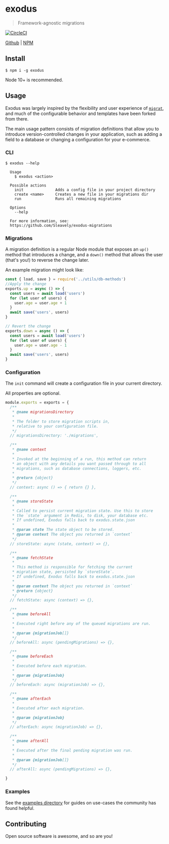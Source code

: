 # exodus

> Framework-agnostic migrations

[ ![CircleCI](https://img.shields.io/circleci/build/github/Sleavely/exodus-migrations?token=22848581bf01ecc38384dd7f568a8404e84c21d2) ](https://circleci.com/gh/Sleavely/exodus-migrations)

[Github](https://github.com/Sleavely/exodus-migrations) | [NPM](https://www.npmjs.com/package/exodus)

## Install

```
$ npm i -g exodus
```

Node 10+ is recommended.

## Usage

Exodus was largely inspired by the flexibility and user experience of [`migrat`](https://github.com/naturalatlas/migrat), and much of the configurable behavior and templates have been forked from there.

The main usage pattern consists of migration definitions that allow you to introduce version-controlled changes in your application, such as adding a field to a database or changing a configuration for your e-commerce.

### CLI

```
$ exodus --help

  Usage
    $ exodus <action>

  Possible actions
    init              Adds a config file in your project directory
    create <name>     Creates a new file in your migrations dir
    run               Runs all remaining migrations

  Options
    --help

  For more information, see:
  https://github.com/Sleavely/exodus-migrations
```


### Migrations

A migration definition is a regular Node module that exposes an `up()` method that introduces a change, and a `down()` method that allows the user (that's you!) to reverse the change later.

An example migration might look like:

```js
const { load, save } = require('../utils/db-methods')
//Apply the change
exports.up = async () => {
  const users = await load('users')
  for (let user of users) {
    user.age = user.age + 1
  }
  await save('users', users)
}

// Revert the change
exports.down = async () => {
  const users = await load('users')
  for (let user of users) {
    user.age = user.age - 1
  }
  await save('users', users)
}
```


### Configuration

The `init` command will create a configuration file in your current directory.

All properties are optional.

```js
module.exports = exports = {
  /**
   * @name migrationsDirectory
   *
   * The folder to store migration scripts in,
   * relative to your configuration file.
   */
  // migrationsDirectory: './migrations',

  /**
   * @name context
   *
   * Invoked at the beginning of a run, this method can return
   * an object with any details you want passed through to all
   * migrations, such as database connections, loggers, etc.
   *
   * @return {object}
   */
  // context: async () => { return {} },

  /**
   * @name storeState
   *
   * Called to persist current migration state. Use this to store
   * the `state` argument in Redis, to disk, your database etc.
   * If undefined, Exodus falls back to exodus.state.json
   *
   * @param state The state object to be stored.
   * @param context The object you returned in `context`
   */
  // storeState: async (state, context) => {},

  /**
   * @name fetchState
   *
   * This method is responsible for fetching the current
   * migration state, persisted by `storeState`.
   * If undefined, Exodus falls back to exodus.state.json
   *
   * @param context The object you returned in `context`
   * @return {object}
   */
  // fetchState: async (context) => {},

  /**
   * @name beforeAll
   *
   * Executed right before any of the queued migrations are run.
   *
   * @param {migrationJob[]}
   */
  // beforeAll: async (pendingMigrations) => {},

  /**
   * @name beforeEach
   *
   * Executed before each migration.
   *
   * @param {migrationJob}
   */
  // beforeEach: async (migrationJob) => {},

  /**
   * @name afterEach
   *
   * Executed after each migration.
   *
   * @param {migrationJob}
   */
  // afterEach: async (migrationJob) => {},

  /**
   * @name afterAll
   *
   * Executed after the final pending migration was run.
   *
   * @param {migrationJob[]}
   */
  // afterAll: async (pendingMigrations) => {},

}
```

### Examples

See the [examples directory](./examples) for guides on use-cases the community has found helpful.


## Contributing

Open source software is awesome, and so are you!
